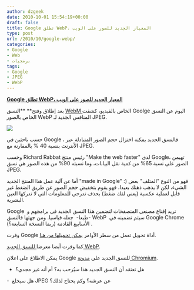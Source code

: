 ```yaml
---
author: dzgeek
date: 2010-10-01 15:54:19+00:00
draft: false
title: Google تطلق WebP، المعيار الجديد للصور على الويب
type: post
url: /2010/10/google-webp/
categories:
- Google
- Web
- برمجيات
tags:
- Google
- JPEG
- WebP
---
```


**[Google تطلق WebP، المعيار الجديد للصور على الويب](https://www.it-scoop.com/2010/10/google-webp/)**




بعد إطلاق وفتح** **النسق [WebM ](https://www.it-scoop.com/2010/05/google-webm-project/)الخاص بالفيديو، كشفت Goolge اليوم عن النسق الخاص بالصور WebP المنافس الجديد لـ JPEG.


[![](https://www.it-scoop.com/wp-content/uploads/2010/10/webP-jpeg.jpg)
](https://www.it-scoop.com/2010/10/google-webp/)

حسب باحثين في Google ، فالنسق الجديد يمكنه اختزال حجم الصور المتبادلة عبر الأنترنت بنسبة 40 % بالمقارنة مع JPEG.

وحسب Richard Rabbat رئيس منتج "Make the web faster" لدى Google، تهيمن الصور على نسبة 65% من كمية نقل البيانات، وما نسبته 90% من هذه الصور هي نسق JPEG.

أما عن آلية عمل هذا المنتج الجديد "made in Google" :) فهو من النوع "المتلف" بعض الشيء، لكن لا يذهب ذهنك بعيدا، فهو يقوم بتخفيض حجم الصور عن طريق الضغط غير قابل لعملية عكسية (يعني لفك ضغط) بحذف تدرجي للمعلومات التي لا تدركها العين البشرية.

Google  تريد إقناع مصنعي المتصفحات لتضمين هذا النسق الجديد في برامجهم و -طبعا-  جعله قياسيا. ومن جهتها فالنسق WebP  سيتم تضمينه في Google Chrome الأسابيع القادمة (ربما النسخة السابعة؟) .

وفرت Google أداة تحويل تعمل من سطر الأوامر [يمكن تحميلها من هنا](http://code.google.com/intl/fr-FR/speed/webp/download.html).

كما وفرت أيضا معرضا[ للنسق الجديد WebP](http://code.google.com/intl/fr-FR/speed/webp/gallery.html).

يمكن الاطلاع على اعلان Google للنسق الجديد على [مدونة Chromium](http://blog.chromium.org/2010/09/webp-new-image-format-for-web.html).

- هل تعتقد أن النسق الجديد هذا سيُرحب به؟ أم أنه غير مجدي؟

-  هل سيخلع JPEG عن عرشه؟ وكم يحتاج لذلك؟
